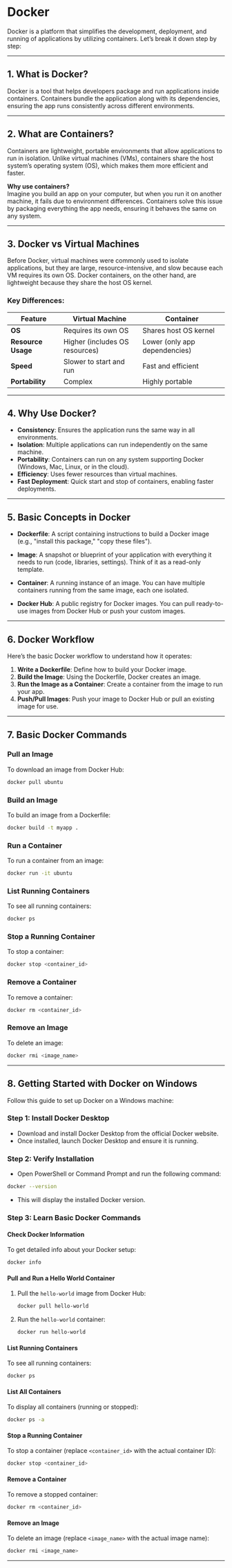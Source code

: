 # **Docker**

Docker is a platform that simplifies the development, deployment, and running of applications by utilizing containers. Let’s break it down step by step:

---

## **1. What is Docker?**

Docker is a tool that helps developers package and run applications inside containers. Containers bundle the application along with its dependencies, ensuring the app runs consistently across different environments.

---

## **2. What are Containers?**

Containers are lightweight, portable environments that allow applications to run in isolation. Unlike virtual machines (VMs), containers share the host system’s operating system (OS), which makes them more efficient and faster.

**Why use containers?**  
Imagine you build an app on your computer, but when you run it on another machine, it fails due to environment differences. Containers solve this issue by packaging everything the app needs, ensuring it behaves the same on any system.

---

## **3. Docker vs Virtual Machines**

Before Docker, virtual machines were commonly used to isolate applications, but they are large, resource-intensive, and slow because each VM requires its own OS. Docker containers, on the other hand, are lightweight because they share the host OS kernel.

### **Key Differences:**

| Feature             | **Virtual Machine**                 | **Container**                |
|---------------------|-------------------------------------|------------------------------|
| **OS**              | Requires its own OS                 | Shares host OS kernel        |
| **Resource Usage**   | Higher (includes OS resources)      | Lower (only app dependencies) |
| **Speed**           | Slower to start and run             | Fast and efficient           |
| **Portability**      | Complex                             | Highly portable              |

---

## **4. Why Use Docker?**

- **Consistency**: Ensures the application runs the same way in all environments.
- **Isolation**: Multiple applications can run independently on the same machine.
- **Portability**: Containers can run on any system supporting Docker (Windows, Mac, Linux, or in the cloud).
- **Efficiency**: Uses fewer resources than virtual machines.
- **Fast Deployment**: Quick start and stop of containers, enabling faster deployments.

---

## **5. Basic Concepts in Docker**

- **Dockerfile**: A script containing instructions to build a Docker image (e.g., "install this package," "copy these files").
  
- **Image**: A snapshot or blueprint of your application with everything it needs to run (code, libraries, settings). Think of it as a read-only template.

- **Container**: A running instance of an image. You can have multiple containers running from the same image, each one isolated.

- **Docker Hub**: A public registry for Docker images. You can pull ready-to-use images from Docker Hub or push your custom images.

---

## **6. Docker Workflow**

Here’s the basic Docker workflow to understand how it operates:

1. **Write a Dockerfile**: Define how to build your Docker image.
2. **Build the Image**: Using the Dockerfile, Docker creates an image.
3. **Run the Image as a Container**: Create a container from the image to run your app.
4. **Push/Pull Images**: Push your image to Docker Hub or pull an existing image for use.

---

## **7. Basic Docker Commands**

### **Pull an Image**
To download an image from Docker Hub:
```bash
docker pull ubuntu
```

### **Build an Image**
To build an image from a Dockerfile:
```bash
docker build -t myapp .
```

### **Run a Container**
To run a container from an image:
```bash
docker run -it ubuntu
```

### **List Running Containers**
To see all running containers:
```bash
docker ps
```

### **Stop a Running Container**
To stop a container:
```bash
docker stop <container_id>
```

### **Remove a Container**
To remove a container:
```bash
docker rm <container_id>
```

### **Remove an Image**
To delete an image:
```bash
docker rmi <image_name>
```

---

## **8. Getting Started with Docker on Windows**

Follow this guide to set up Docker on a Windows machine:

### **Step 1: Install Docker Desktop**
- Download and install Docker Desktop from the official Docker website.
- Once installed, launch Docker Desktop and ensure it is running.

### **Step 2: Verify Installation**
- Open PowerShell or Command Prompt and run the following command:
```bash
docker --version
```
- This will display the installed Docker version.

### **Step 3: Learn Basic Docker Commands**

#### **Check Docker Information**
To get detailed info about your Docker setup:
```bash
docker info
```

#### **Pull and Run a Hello World Container**
1. Pull the `hello-world` image from Docker Hub:
   ```bash
   docker pull hello-world
   ```
2. Run the `hello-world` container:
   ```bash
   docker run hello-world
   ```

#### **List Running Containers**
To see all running containers:
```bash
docker ps
```

#### **List All Containers**
To display all containers (running or stopped):
```bash
docker ps -a
```

#### **Stop a Running Container**
To stop a container (replace `<container_id>` with the actual container ID):
```bash
docker stop <container_id>
```

#### **Remove a Container**
To remove a stopped container:
```bash
docker rm <container_id>
```

#### **Remove an Image**
To delete an image (replace `<image_name>` with the actual image name):
```bash
docker rmi <image_name>
```

---
